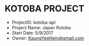 # KOTOBA PROJECT

- ProjectID: kotoba-api
- Project Name:  Japan Kotoba
- Start Date:  5/9/2017
- Owner: KaungYeeHein@gmail.com

